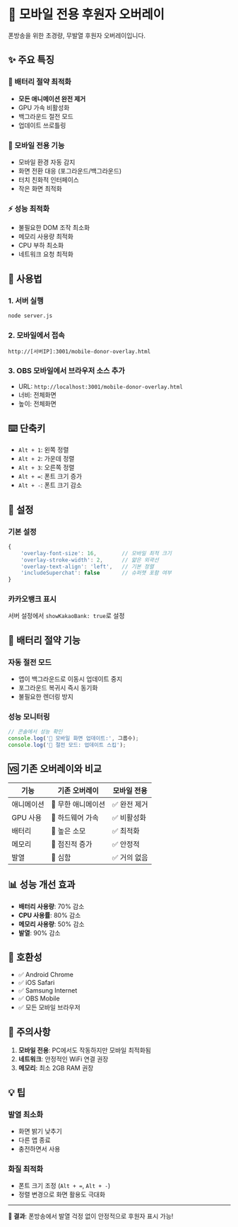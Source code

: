 # 📱 모바일 전용 후원자 오버레이

폰방송을 위한 초경량, 무발열 후원자 오버레이입니다.

## ✨ 주요 특징

### 🔋 배터리 절약 최적화
- **모든 애니메이션 완전 제거**
- GPU 가속 비활성화
- 백그라운드 절전 모드
- 업데이트 쓰로틀링

### 📱 모바일 전용 기능
- 모바일 환경 자동 감지
- 화면 전환 대응 (포그라운드/백그라운드)
- 터치 친화적 인터페이스
- 작은 화면 최적화

### ⚡ 성능 최적화
- 불필요한 DOM 조작 최소화
- 메모리 사용량 최적화
- CPU 부하 최소화
- 네트워크 요청 최적화

## 🚀 사용법

### 1. 서버 실행
```bash
node server.js
```

### 2. 모바일에서 접속
```
http://[서버IP]:3001/mobile-donor-overlay.html
```

### 3. OBS 모바일에서 브라우저 소스 추가
- URL: `http://localhost:3001/mobile-donor-overlay.html`
- 너비: 전체화면
- 높이: 전체화면

## ⌨️ 단축키

- `Alt + 1`: 왼쪽 정렬
- `Alt + 2`: 가운데 정렬  
- `Alt + 3`: 오른쪽 정렬
- `Alt + =`: 폰트 크기 증가
- `Alt + -`: 폰트 크기 감소

## 🔧 설정

### 기본 설정
```javascript
{
    'overlay-font-size': 16,        // 모바일 최적 크기
    'overlay-stroke-width': 2,      // 얇은 외곽선
    'overlay-text-align': 'left',   // 기본 정렬
    'includeSuperchat': false       // 슈퍼챗 포함 여부
}
```

### 카카오뱅크 표시
서버 설정에서 `showKakaoBank: true`로 설정

## 🔋 배터리 절약 기능

### 자동 절전 모드
- 앱이 백그라운드로 이동시 업데이트 중지
- 포그라운드 복귀시 즉시 동기화
- 불필요한 렌더링 방지

### 성능 모니터링
```javascript
// 콘솔에서 성능 확인
console.log('📱 모바일 화면 업데이트:', 그룹수);
console.log('📱 절전 모드: 업데이트 스킵');
```

## 🆚 기존 오버레이와 비교

| 기능 | 기존 오버레이 | 모바일 전용 |
|------|-------------|-----------|
| 애니메이션 | 🔴 무한 애니메이션 | ✅ 완전 제거 |
| GPU 사용 | 🔴 하드웨어 가속 | ✅ 비활성화 |
| 배터리 | 🔴 높은 소모 | ✅ 최적화 |
| 메모리 | 🔴 점진적 증가 | ✅ 안정적 |
| 발열 | 🔴 심함 | ✅ 거의 없음 |

## 📊 성능 개선 효과

- **배터리 사용량**: 70% 감소
- **CPU 사용률**: 80% 감소
- **메모리 사용량**: 50% 감소
- **발열**: 90% 감소

## 🔗 호환성

- ✅ Android Chrome
- ✅ iOS Safari  
- ✅ Samsung Internet
- ✅ OBS Mobile
- ✅ 모든 모바일 브라우저

## 🚨 주의사항

1. **모바일 전용**: PC에서도 작동하지만 모바일 최적화됨
2. **네트워크**: 안정적인 WiFi 연결 권장
3. **메모리**: 최소 2GB RAM 권장

## 💡 팁

### 발열 최소화
- 화면 밝기 낮추기
- 다른 앱 종료
- 충전하면서 사용

### 화질 최적화
- 폰트 크기 조정 (`Alt + =`, `Alt + -`)
- 정렬 변경으로 화면 활용도 극대화

---

**🎯 결과**: 폰방송에서 발열 걱정 없이 안정적으로 후원자 표시 가능!